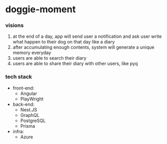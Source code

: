 # doggie-moment

### visions
1. at the end of a day, app will send user a notification and ask user write what happen to their dog on that day like a diary
2. after accumulating enough contents, system will generate a unique memory everyday
3. users are able to search their diary
4. users are able to share their diary with other users, like pyq

### tech stack
- front-end:
  - Angular
  - PlayWright
- back-end:
  - Nest.JS
  - GraphQL
  - PostgreSQL
  - Prisma
- infra:
  - Azure
